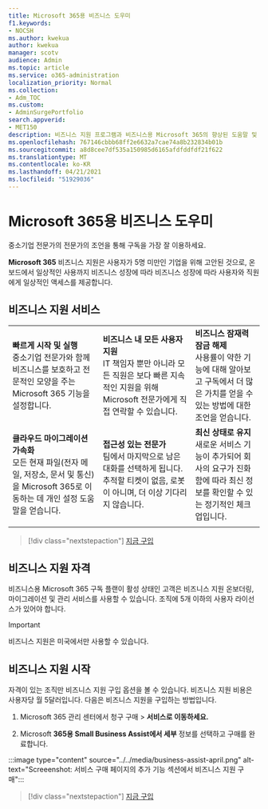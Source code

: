 ```yaml
---
title: Microsoft 365용 비즈니스 도우미
f1.keywords:
- NOCSH
ms.author: kwekua
author: kwekua
manager: scotv
audience: Admin
ms.topic: article
ms.service: o365-administration
localization_priority: Normal
ms.collection:
- Adm_TOC
ms.custom:
- AdminSurgePortfolio
search.appverid:
- MET150
description: 비즈니스 지원 프로그램과 비즈니스용 Microsoft 365의 향상된 도움말 및 사용을 통해 조직에 도움을 줄 수 있는 방법에 대해 자세히 알아보습니다.
ms.openlocfilehash: 767146cbbb68ff2e6632a7cae74a8b232834b01b
ms.sourcegitcommit: a8d8cee7df535a150985d6165afdfddfdf21f622
ms.translationtype: MT
ms.contentlocale: ko-KR
ms.lasthandoff: 04/21/2021
ms.locfileid: "51929036"
---
```

# <a name="business-assist-for-microsoft-365"></a>Microsoft 365용 비즈니스 도우미

중소기업 전문가의 전문가의 조언을 통해 구독을 가장 잘 이용하세요.

**Microsoft 365** 비즈니스 지원은 사용자가 5명 미만인 기업을 위해 고안된 것으로, 온보드에서 일상적인 사용까지 비즈니스 성장에 따라 비즈니스 성장에 따라 사용자와 직원에게 일상적인 액세스를 제공합니다.

## <a name="business-assist-services"></a>비즈니스 지원 서비스

||||
|:-----|:-----|:-----|
|**빠르게 시작 및 실행** <br> 중소기업 전문가와 함께 비즈니스를 보호하고 전문적인 모양을 주는 Microsoft 365 기능을 설정합니다. |**비즈니스 내 모든 사용자 지원** <br> IT 책임자 뿐만 아니라 모든 직원은 보다 빠른 지속적인 지원을 위해 Microsoft 전문가에게 직접 연락할 수 있습니다. |**비즈니스 잠재력 잠금 해제** <br> 사용률이 약한 기능에 대해 알아보고 구독에서 더 많은 가치를 얻을 수 있는 방법에 대한 조언을 얻습니다. |
|**클라우드 마이그레이션 가속화** <br> 모든 현재 파일(전자 메일, 저장소, 문서 및 통신)을 Microsoft 365로 이동하는 데 개인 설정 도움말을 얻습니다. |**접근성 있는 전문가** <br> 팀에서 마지막으로 남은 대화를 선택하게 됩니다. 추적할 티켓이 없음, 로봇이 아니며, 더 이상 기다리지 않습니다. |**최신 상태로 유지** <br> 새로운 서비스 기능이 추가되어 회사의 요구가 진화함에 따라 최신 정보를 확인할 수 있는 정기적인 체크업입니다. |
| | | |

> [!div class="nextstepaction"]
> [지금 구입](https://go.microsoft.com/fwlink/p/?linkid=2158423)

## <a name="eligibility-for-business-assist"></a>비즈니스 지원 자격

비즈니스용 Microsoft 365 구독 플랜이 활성 상태인 고객은 비즈니스 지원 온보더링, 마이그레이션 및 관리 서비스를 사용할 수 있습니다. 조직에 5개 이하의 사용자 라이선스가 있어야 합니다.

> [!IMPORTANT]
> 비즈니스 지원은 미국에서만 사용할 수 있습니다.

## <a name="get-business-assist"></a>비즈니스 지원 시작

자격이 있는 조직만 비즈니스 지원 구입 옵션을 볼 수 있습니다. 비즈니스 지원 비용은 사용자당 월 5달러입니다. 다음은 비즈니스 지원을 구입하는 방법입니다.

1. Microsoft 365 관리 센터에서 청구 구매  >  **서비스로 이동하세요.**

2. Microsoft  **365용 Small Business Assist에서 세부** 정보를 선택하고 구매를 완료합니다.

:::image type="content" source="../../media/business-assist-april.png" alt-text="Screeenshot: 서비스 구매 페이지의 추가 기능 섹션에서 비즈니스 지원 구매":::

> [!div class="nextstepaction"]
> [지금 구입](https://go.microsoft.com/fwlink/p/?linkid=2158423)

